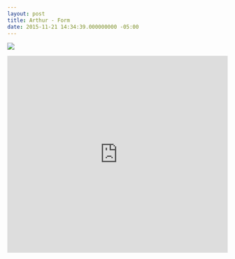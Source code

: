 ```yaml
---
layout: post
title: Arthur - Form
date: 2015-11-21 14:34:39.000000000 -05:00
---
```


![](/content/images/2015/Nov/formdribbble.png)

<iframe width="100%" height="450" scrolling="no" frameborder="no" src="https://w.soundcloud.com/player/?url=https%3A//api.soundcloud.com/tracks/234032658&amp;auto_play=false&amp;hide_related=false&amp;show_comments=true&amp;show_user=true&amp;show_reposts=false&amp;visual=true"></iframe>


